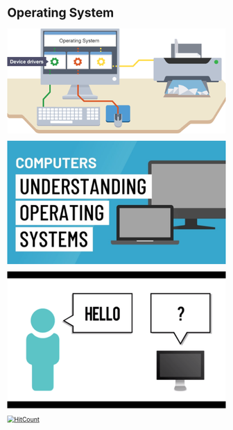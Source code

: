 # Operating System

![os1](./img/os_3.png)

![os2](./img/os_5.jpg)

![os3](./img/os_6.png)

[![HitCount](http://hits.dwyl.io/boys-be-ambitious//Operating_system.svg)](http://hits.dwyl.io/boys-be-ambitious//Operating_system)